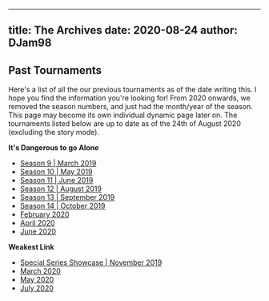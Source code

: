 ---
 title: The Archives 
 date: 2020-08-24
 author: DJam98
 ---

 ## Past Tournaments

 Here's a list of all the our previous tournaments as of the date writing this. I hope you find the information you're looking for! From 2020 onwards, we removed the season numbers, and just had the month/year of the season. This page may become its own individual dynamic page later on. The tournaments listed below are up to date as of the 24th of August 2020 (excluding the story mode).

 **It's Dangerous to go Alone**
 - [Season 9 | March 2019](https://smash.gg/idtga-mar-2019)
 - [Season 10 | May 2019](https://smash.gg/idtga-may-2019)
 - [Season 11 | June 2019](https://smash.gg/idtga-june-2019)
 - [Season 12 | August 2019](https://smash.gg/idtga-aug-2019)
 - [Season 13 | September 2019](https://smash.gg/idtga-sep-2019)
 - [Season 14 | October 2019](https://smash.gg/idtga-oct-2019)
 - [February 2020](https://smash.gg/idtga-feb)
 - [April 2020](https://smash.gg/idtga-apr)
 - [June 2020](https://smash.gg/idtga-june)


 **Weakest Link**
 - [Special Series Showcase | November 2019](https://smash.gg/specialseries-wl)
 - [March 2020](https://smash.gg/wl-mar)
 - [May 2020](https://smash.gg/wl-may)
 - [July 2020](https://smash.gg/wl-july)
